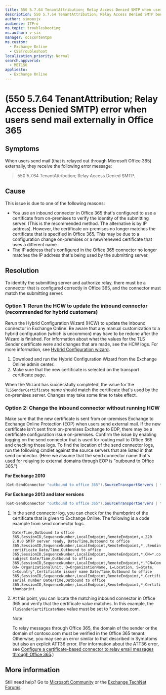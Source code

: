 ```yaml
---
title: 550 5.7.64 TenantAttribution; Relay Access Denied SMTP when users send mails
description: 550 5.7.64 TenantAttribution; Relay Access Denied SMTP bounce backs for external emails being relayed out through Office 365.
author: simonxjx
audience: ITPro
ms.topic: troubleshooting
ms.author: v-six
manager: dcscontentpm
ms.custom: 
  - Exchange Online
  - CSSTroubleshoot
localization_priority: Normal
search.appverid: 
  - MET150
appliesto: 
  - Exchange Online
---
```

# (550 5.7.64 TenantAttribution; Relay Access Denied SMTP) error when users send mail externally in Office 365

## Symptoms

When users send mail (that is relayed out through Microsoft Office 365) externally, they receive the following error message:

> 550 5.7.64 TenantAttribution; Relay Access Denied SMTP.

## Cause

This issue is due to one of the following reasons:

- You use an inbound connector in Office 365 that's configured to use a certificate from on-premises to verify the identity of the submitting server. (This is the recommended method. The alternative is by IP address). However, the certificate on-premises no longer matches the certificate that is specified in Office 365. This may be due to a configuration change on-premises or a new/renewed certificate that uses a different name.
- The IP address that's configured in the Office 365 connector no longer matches the IP address that's being used by the submitting server.

## Resolution

To identify the submitting server and authorize relay, there must be a connector that is configured correctly in Office 365, and the connector must match the submitting server.

### Option 1: Rerun the HCW to update the inbound connector (recommended for hybrid customers)

Rerun the Hybrid Configuration Wizard (HCW) to update the inbound connector in Exchange Online. Be aware that any manual customization to a hybrid configuration (which is uncommon) may have to be redone after the Wizard is finished. For information about what the values for the TLS Sender certificate were and changes that are made, see the HCW logs. For more information, see [Hybrid Configuration wizard](/exchange/hybrid-configuration-wizard).

1. Download and run the Hybrid Configuration Wizard from the Exchange Online admin center.
2. Make sure that the new certificate is selected on the transport certificate page.

When the Wizard has successfully completed, the value for the `TLSSenderCertificate` name should match the certificate that's used by the on-premises server. Changes may take some time to take effect.

### Option 2: Change the inbound connector without running HCW

Make sure that the new certificate is sent from on-premises Exchange to Exchange Online Protection (EOP) when users send external mail. If the new certificate isn't sent from on-premises Exchange to EOP, there may be a certificate configuration issue on-premises. Confirm the issue by enabling logging on the send connector that is used for routing mail to Office 365 and checking those logs. To find the location of the send connector logs, run the following cmdlet against the source servers that are listed in that send connector. (Here we assume that the send connector name that's used for relaying to external domains through EOP is "outbound to Office 365.")

**For Exchange 2010**

```powershell
(Get-SendConnector "outbound to office 365").SourceTransportServers | foreach {get-transportserver $_.name} | Select-Object name,SendProtocolLogPath
```

**For Exchange 2013 and later versions**

```powershell
(Get-SendConnector "outbound to office 365").SourceTransportServers | foreach {get-transportservice $_.name} | Select-Object name,SendProtocolLogPath
```

1. In the send connector log, you can check for the thumbprint of the certificate that is given to Exchange Online. The following is a code example from send connector logs.

    ```output
    Date/Time,Outbound to office 365,SessionID,SequenceNumber,LocalEndpoint,RemoteEndpoint,<,220 2.0.0 SMTP server ready, Date/Time,Outbound to office 365,SessionID,SequenceNumber,LocalEndpoint,RemoteEndpoint,*,,Sending certificate Date/Time,Outbound to office 365,SessionID,SequenceNumber,LocalEndpoint,RemoteEndpoint,*,CN=*.contoso.com,Certificate subject Date/Time,Outbound to office 365,SessionID,SequenceNumber,LocalEndpoint,RemoteEndpoint,*,"CN=CommonName, OU= OrganizationalUnit, O=OrganizationName, L=Location, S=State, C=Country",Certificate issuer name Date/Time,Outbound to office 365,SessionID,SequenceNumber,LocalEndpoint,RemoteEndpoint,*,CertificateSerialNumber,Certificate serial number Date/Time,Outbound to office 365,SessionID,SequenceNumber,LocalEndpoint,RemoteEndpoint,*,CertificateThumbprintNumber,Certificate thumbprint
    ```

2. At this point, you can locate the matching inbound connector in Office 365 and verify that the certificate value matches. In this example, the `TlsSenderCertificateName` value must be set to *.contoso.com.

    > [!NOTE]
    > To relay messages through Office 365, the domain of the sender or the domain of contoso.com must be verified in the Office 365 tenant. Otherwise, you may see an error similar to that described in Symptoms but also an explicit ATT36 error. (For information about the ATT36 error, see [Configure a certificate-based connector to relay email messages through Office 365](./office-365-notice.md).)

## More information

Still need help? Go to [Microsoft Community](https://answers.microsoft.com/) or the [Exchange TechNet Forums](/answers/topics/office-exchange-server-itpro.html).